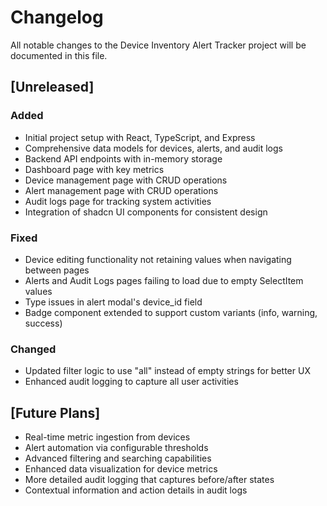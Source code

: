 # Changelog

All notable changes to the Device Inventory Alert Tracker project will be documented in this file.

## [Unreleased]

### Added
- Initial project setup with React, TypeScript, and Express
- Comprehensive data models for devices, alerts, and audit logs
- Backend API endpoints with in-memory storage
- Dashboard page with key metrics
- Device management page with CRUD operations
- Alert management page with CRUD operations
- Audit logs page for tracking system activities
- Integration of shadcn UI components for consistent design

### Fixed
- Device editing functionality not retaining values when navigating between pages
- Alerts and Audit Logs pages failing to load due to empty SelectItem values
- Type issues in alert modal's device_id field
- Badge component extended to support custom variants (info, warning, success)

### Changed
- Updated filter logic to use "all" instead of empty strings for better UX
- Enhanced audit logging to capture all user activities

## [Future Plans]
- Real-time metric ingestion from devices
- Alert automation via configurable thresholds
- Advanced filtering and searching capabilities
- Enhanced data visualization for device metrics
- More detailed audit logging that captures before/after states
- Contextual information and action details in audit logs